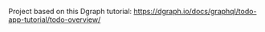Project based on this Dgraph tutorial:
https://dgraph.io/docs/graphql/todo-app-tutorial/todo-overview/